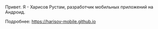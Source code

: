 
Привет. Я - Харисов Рустам, разработчик мобильных приложений на Андроид.

Подробнее:
https://harisov-mobile.github.io

